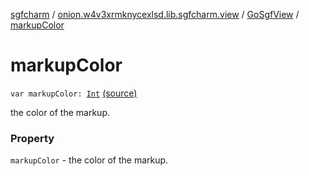 [sgfcharm](../../index.md) / [onion.w4v3xrmknycexlsd.lib.sgfcharm.view](../index.md) / [GoSgfView](index.md) / [markupColor](./markup-color.md)

# markupColor

`var markupColor: `[`Int`](https://kotlinlang.org/api/latest/jvm/stdlib/kotlin/-int/index.html) [(source)](https://github.com/w4v3/sgfcharm/tree/master/sgfcharm/src/main/java/onion/w4v3xrmknycexlsd/lib/sgfcharm/view/GoSgfView.kt#L132)

the color of the markup.

### Property

`markupColor` - the color of the markup.